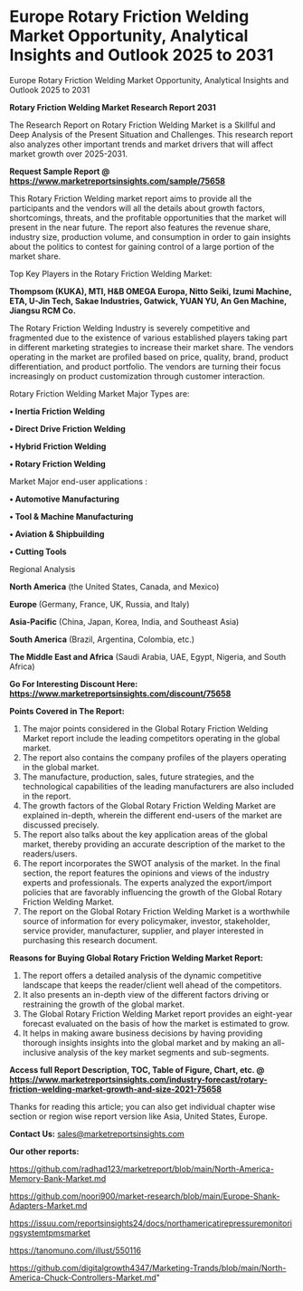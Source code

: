 # Europe Rotary Friction Welding Market Opportunity, Analytical Insights and Outlook 2025 to 2031
Europe Rotary Friction Welding Market Opportunity, Analytical Insights and Outlook 2025 to 2031

<strong>Rotary Friction Welding Market Research Report 2031</strong>

The Research Report on Rotary Friction Welding Market is a Skillful and Deep Analysis of the Present Situation and Challenges. This research report also analyzes other important trends and market drivers that will affect market growth over 2025-2031.

<strong>Request Sample Report @ <a href=https://www.marketreportsinsights.com/sample/75658>https://www.marketreportsinsights.com/sample/75658</a></strong>

This Rotary Friction Welding market report aims to provide all the participants and the vendors will all the details about growth factors, shortcomings, threats, and the profitable opportunities that the market will present in the near future. The report also features the revenue share, industry size, production volume, and consumption in order to gain insights about the politics to contest for gaining control of a large portion of the market share.

Top Key Players in the Rotary Friction Welding Market:

<strong>Thompsom (KUKA), MTI, H&B OMEGA Europa, Nitto Seiki, Izumi Machine, ETA, U-Jin Tech, Sakae Industries, Gatwick, YUAN YU, An Gen Machine, Jiangsu RCM Co.</strong>

The Rotary Friction Welding Industry is severely competitive and fragmented due to the existence of various established players taking part in different marketing strategies to increase their market share. The vendors operating in the market are profiled based on price, quality, brand, product differentiation, and product portfolio. The vendors are turning their focus increasingly on product customization through customer interaction.

Rotary Friction Welding Market Major Types are:

<strong>• Inertia Friction Welding

• Direct Drive Friction Welding

• Hybrid Friction Welding

• Rotary Friction Welding</strong>

Market Major end-user applications :

<strong>• Automotive Manufacturing

• Tool & Machine Manufacturing

• Aviation & Shipbuilding

• Cutting Tools</strong>

Regional Analysis

</u><strong><b>North America</b></strong> (the United States, Canada, and Mexico)

<strong><b>Europe </b></strong>(Germany, France, UK, Russia, and Italy)

<strong><b>Asia-Pacific</b></strong> (China, Japan, Korea, India, and Southeast Asia)

<strong><b>South America</b></strong> (Brazil, Argentina, Colombia, etc.)

<strong><b>The Middle East and Africa</b></strong> (Saudi Arabia, UAE, Egypt, Nigeria, and South Africa)

<strong>Go For Interesting Discount Here: <a href=https://www.marketreportsinsights.com/discount/75658>https://www.marketreportsinsights.com/discount/75658</a></strong>

<strong>Points Covered in The Report:</strong>
<ol>
  <li>The major points considered in the Global Rotary Friction Welding Market report include the leading competitors operating in the global market.</li>
  <li>The report also contains the company profiles of the players operating in the global market.</li>
  <li>The manufacture, production, sales, future strategies, and the technological capabilities of the leading manufacturers are also included in the report.</li>
  <li>The growth factors of the Global Rotary Friction Welding Market are explained in-depth, wherein the different end-users of the market are discussed precisely.</li>
  <li>The report also talks about the key application areas of the global market, thereby providing an accurate description of the market to the readers/users.</li>
  <li>The report incorporates the SWOT analysis of the market. In the final section, the report features the opinions and views of the industry experts and professionals. The experts analyzed the export/import policies that are favorably influencing the growth of the Global Rotary Friction Welding Market.</li>
  <li>The report on the Global Rotary Friction Welding Market is a worthwhile source of information for every policymaker, investor, stakeholder, service provider, manufacturer, supplier, and player interested in purchasing this research document.</li>
</ol>
<strong>Reasons for Buying Global Rotary Friction Welding Market Report:</strong>

<ol>
  <li>The report offers a detailed analysis of the dynamic competitive landscape that keeps the reader/client well ahead of the competitors.</li>
  <li>It also presents an in-depth view of the different factors driving or restraining the growth of the global market.</li>
  <li>The Global Rotary Friction Welding Market report provides an eight-year forecast evaluated on the basis of how the market is estimated to grow.</li>
  <li>It helps in making aware business decisions by having providing thorough insights insights into the global market and by making an all-inclusive analysis of the key market segments and sub-segments.</li>
</ol>
<strong>Access full Report Description, TOC, Table of Figure, Chart, etc. @ <a href=https://www.marketreportsinsights.com/industry-forecast/rotary-friction-welding-market-growth-and-size-2021-75658>https://www.marketreportsinsights.com/industry-forecast/rotary-friction-welding-market-growth-and-size-2021-75658</a></strong>


Thanks for reading this article; you can also get individual chapter wise section or region wise report version like Asia, United States, Europe.

<strong>Contact Us:</strong>
sales@marketreportsinsights.com

<strong>Our other reports:</strong>

<a href=https://github.com/radhad123/marketreport/blob/main/North-America-Memory-Bank-Market.md>https://github.com/radhad123/marketreport/blob/main/North-America-Memory-Bank-Market.md</a>

<a href=https://github.com/noori900/market-research/blob/main/Europe-Shank-Adapters-Market.md>https://github.com/noori900/market-research/blob/main/Europe-Shank-Adapters-Market.md</a>

<a href=https://issuu.com/reportsinsights24/docs/northamericatirepressuremonitoringsystemtpmsmarket>https://issuu.com/reportsinsights24/docs/northamericatirepressuremonitoringsystemtpmsmarket</a>

<a href=https://tanomuno.com/illust/550116>https://tanomuno.com/illust/550116</a>

<a href=https://github.com/digitalgrowth4347/Marketing-Trands/blob/main/North-America-Chuck-Controllers-Market.md>https://github.com/digitalgrowth4347/Marketing-Trands/blob/main/North-America-Chuck-Controllers-Market.md</a>"
